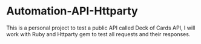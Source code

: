 # Automation-API-Httparty
This is a personal project to test a public API called Deck of Cards API, I will work with Ruby and Httparty gem to test all requests and their responses.
